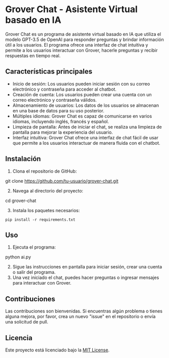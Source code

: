 
# Grover Chat - Asistente Virtual basado en IA

Grover Chat es un programa de asistente virtual basado en IA que utiliza el modelo GPT-3.5 de OpenAI para responder preguntas y brindar información útil a los usuarios. El programa ofrece una interfaz de chat intuitiva y permite a los usuarios interactuar con Grover, hacerle preguntas y recibir respuestas en tiempo real.

## Características principales

- Inicio de sesión: Los usuarios pueden iniciar sesión con su correo electrónico y contraseña para acceder al chatbot.
- Creación de cuenta: Los usuarios pueden crear una cuenta con un correo electrónico y contraseña válidos.
- Almacenamiento de usuarios: Los datos de los usuarios se almacenan en una base de datos para su uso posterior.
- Múltiples idiomas: Grover Chat es capaz de comunicarse en varios idiomas, incluyendo inglés, francés y español.
- Limpieza de pantalla: Antes de iniciar el chat, se realiza una limpieza de pantalla para mejorar la experiencia del usuario.
- Interfaz intuitiva: Grover Chat ofrece una interfaz de chat fácil de usar que permite a los usuarios interactuar de manera fluida con el chatbot.

## Instalación

1. Clona el repositorio de GitHub:

git clone https://github.com/tu-usuario/grover-chat.git

2. Navega al directorio del proyecto:

cd grover-chat

3. Instala los paquetes necesarios:

```shell
pip install -r requirements.txt
```

## Uso

1. Ejecuta el programa:


python ai.py


2. Sigue las instrucciones en pantalla para iniciar sesión, crear una cuenta o salir del programa.
3. Una vez iniciado el chat, puedes hacer preguntas o ingresar mensajes para interactuar con Grover.

## Contribuciones

Las contribuciones son bienvenidas. Si encuentras algún problema o tienes alguna mejora, por favor, crea un nuevo "issue" en el repositorio o envía una solicitud de pull.

## Licencia

Este proyecto está licenciado bajo la [MIT License](https://opensource.org/licenses/MIT).
